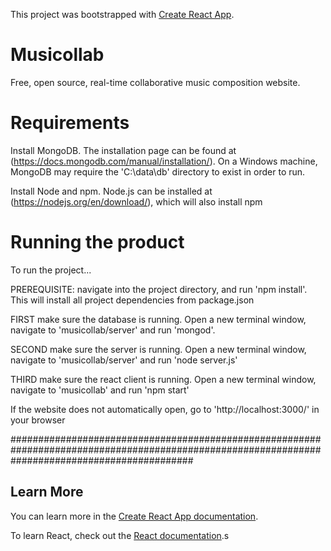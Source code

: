 This project was bootstrapped with [Create React App](https://github.com/facebook/create-react-app).

# Musicollab
Free, open source, real-time collaborative music composition website.

# Requirements
Install MongoDB. The installation page can be found at (https://docs.mongodb.com/manual/installation/). On a Windows machine, MongoDB may require the 'C:\data\db' directory to exist in order to run.

Install Node and npm. Node.js can be installed at (https://nodejs.org/en/download/), which will also install npm

# Running the product
To run the project...

PREREQUISITE: navigate into the project directory, and run 'npm install'. This will install all project dependencies from package.json

FIRST make sure the database is running. Open a new terminal window, navigate to 'musicollab/server' and run 'mongod'.

SECOND make sure the server is running. Open a new terminal window, navigate to 'musicollab/server' and run 'node server.js'

THIRD make sure the react client is running. Open a new terminal window, navigate to 'musicollab' and run 'npm start'

If the website does not automatically open, go to 'http://localhost:3000/' in your browser

#################################################################################################################################################

## Learn More

You can learn more in the [Create React App documentation](https://facebook.github.io/create-react-app/docs/getting-started).

To learn React, check out the [React documentation](https://reactjs.org/).s
